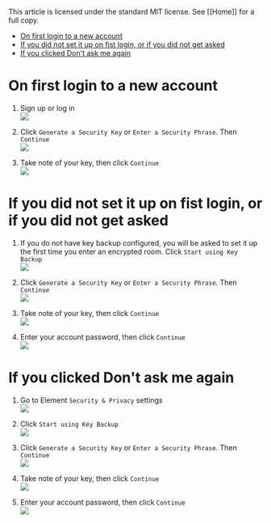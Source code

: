 This article is licensed under the standard MIT license. See [[Home]] for a full copy.

<!-- TOC -->

- [On first login to a new account](#on-first-login-to-a-new-account)
- [If you did not set it up on fist login, or if you did not get asked](#if-you-did-not-set-it-up-on-fist-login-or-if-you-did-not-get-asked)
- [If you clicked Don't ask me again](#if-you-clicked-dont-ask-me-again)

<!-- /TOC -->

# On first login to a new account

1. Sign up or log in  
![](images/Screen%20Shot%202020-07-30%20at%202.59.21%20PM.png)

1. Click `Generate a Security Key` or `Enter a Security Phrase`. Then `Continue`  
![](images/Screen%20Shot%202020-07-30%20at%203.06.50%20PM.png)

1. Take note of your key, then click `Continue`  
![](images/Screen%20Shot%202020-07-30%20at%203.07.52%20PM.png)

# If you did not set it up on fist login, or if you did not get asked

1. If you do not have key backup configured, you will be asked to set it up the first time you enter an encrypted room. Click `Start using Key Backup`  
![](images/Screen%20Shot%202020-09-17%20at%204.41.12%20PM.png)

1. Click `Generate a Security Key` or `Enter a Security Phrase`. Then `Continue`  
![](images/Screen%20Shot%202020-07-30%20at%203.06.50%20PM.png)

1. Take note of your key, then click `Continue`  
![](images/Screen%20Shot%202020-07-30%20at%203.07.52%20PM.png)

1. Enter your account password, then click `Continue`  
![](images/Screen%20Shot%202020-07-30%20at%203.09.47%20PM.png)

# If you clicked Don't ask me again

1. Go to Element `Security & Privacy` settings  
![](images/Screen%20Shot%202020-07-30%20at%203.02.07%20PM.png)

1. Click `Start using Key Backup`  
![](images/Screen%20Shot%202020-09-17%20at%204.42.12%20PM.png)

1. Click `Generate a Security Key` or `Enter a Security Phrase`. Then `Continue`  
![](images/Screen%20Shot%202020-07-30%20at%203.06.50%20PM.png)

1. Take note of your key, then click `Continue`  
![](images/Screen%20Shot%202020-07-30%20at%203.07.52%20PM.png)

1. Enter your account password, then click `Continue`  
![](images/Screen%20Shot%202020-07-30%20at%203.09.47%20PM.png)
